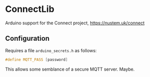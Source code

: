 # ConnectLib
Arduino support for the Connect project, https://nustem.uk/connect


## Configuration

Requires a file `arduino_secrets.h` as follows:

```cpp
#define MQTT_PASS [password]
```

This allows some semblance of a secure MQTT server. Maybe.
